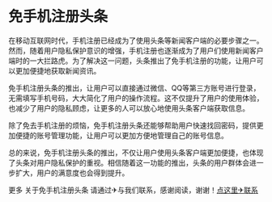 # 免手机注册头条

在移动互联网时代，手机注册已经成为了使用头条等新闻客户端的必要步骤之一。然而，随着用户隐私保护意识的增强，手机注册也逐渐成为了用户们使用新闻客户端时的一大拦路虎。为了解决这一问题，头条推出了免手机注册的功能，让用户可以更加便捷地获取新闻资讯。

免手机注册头条的推出，让用户可以直接通过微信、QQ等第三方账号进行登录，无需填写手机号码，大大简化了用户的操作流程。这不仅提升了用户的使用体验，也减少了用户的隐私顾虑，让更多的人可以放心地使用头条客户端获取信息。

除了免去手机注册的烦恼，免手机注册头条还能够帮助用户快速找回密码，提供更加便捷的账号管理功能，让用户可以更加方便地管理自己的账号信息。

总的来说，免手机注册头条的推出，不仅让用户使用头条客户端更加便捷，也体现了头条对用户隐私保护的重视。相信随着这一功能的推出，头条的用户群体会进一步扩大，用户的满意度也会得到提升。

更多 关于免手机注册头条 请通过✈与我们联系，感谢阅读，谢谢！[点这里✈联系](https://c.k02.cc)